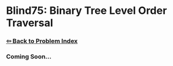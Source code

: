 # Blind75: Binary Tree Level Order Traversal

### [⇦ Back to Problem Index](../../index.md)

### Coming Soon...
